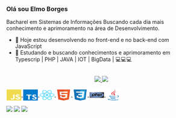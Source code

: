 ### Olá sou Elmo Borges

Bacharel em Sistemas de Informações Buscando cada dia mais conhecimento e aprimoramento na área de Desenvolvimento.


- 🔭 Hoje estou desenvolvendo no front-end e no back-end com JavaScript
- 🌱 Estudando e buscando conhecimentos e aprimoramento em Typescrip | PHP | JAVA | IOT | BigData | 💻💻💻

##
<div align="center">
  <a href="https://github.com/elmobs">
  <img height="150em" src="https://github-readme-stats.vercel.app/api?username=elmobs&show_icons=true&theme=onedark&include_all_commits=true&count_private=true"/>
  <img height="150em" src="https://github-readme-stats.vercel.app/api/top-langs/?username=elmobs&layout=compact&langs_count=7&theme=onedark"/>
</div>

<div style="display: inline_block"><br>
  <img align="center" alt="-Js" height="30" width="40" src="https://raw.githubusercontent.com/devicons/devicon/master/icons/javascript/javascript-plain.svg">
  <img align="center" alt="-Ts" height="30" width="40" src="https://raw.githubusercontent.com/devicons/devicon/master/icons/typescript/typescript-plain.svg">
  <img align="center" alt="-React" height="30" width="40" src="https://raw.githubusercontent.com/devicons/devicon/master/icons/react/react-original.svg">
  <img align="center" alt="-HTML" height="30" width="40" src="https://raw.githubusercontent.com/devicons/devicon/master/icons/html5/html5-original.svg">
  <img align="center" alt="-CSS" height="30" width="40" src="https://raw.githubusercontent.com/devicons/devicon/master/icons/css3/css3-original.svg">
  <img align="center" alt="-php" height="30" width="40" src="https://raw.githubusercontent.com/devicons/devicon/master/icons/php/php-original.svg">
  <img align="center" alt="-java" height="30" width="40" src="https://raw.githubusercontent.com/devicons/devicon/master/icons/java/java-original.svg">

</div>
 
<div> 
<p></p>
<a href="https://instagram.com/elmobs/" target="_blank"><img src="https://img.shields.io/badge/-Instagram-%23E4405F?style=for-the-badge&logo=instagram&logoColor=black" target="_blank"></a>
 	<a href = "mailto:borgeselmo@gmail.com"><img src="https://img.shields.io/badge/-Gmail-%23333?style=for-the-badge&logo=gmail&logoColor=white" target="_blank"></a>
  <a href="https://www.linkedin.com/in/elmo-borges-santos-a9718b123/" target="_blank"><img src="https://img.shields.io/badge/-LinkedIn-%230077B5?style=for-the-badge&logo=linkedin&logoColor=black" target="_blank"></a> 
 
</div>
  
  

